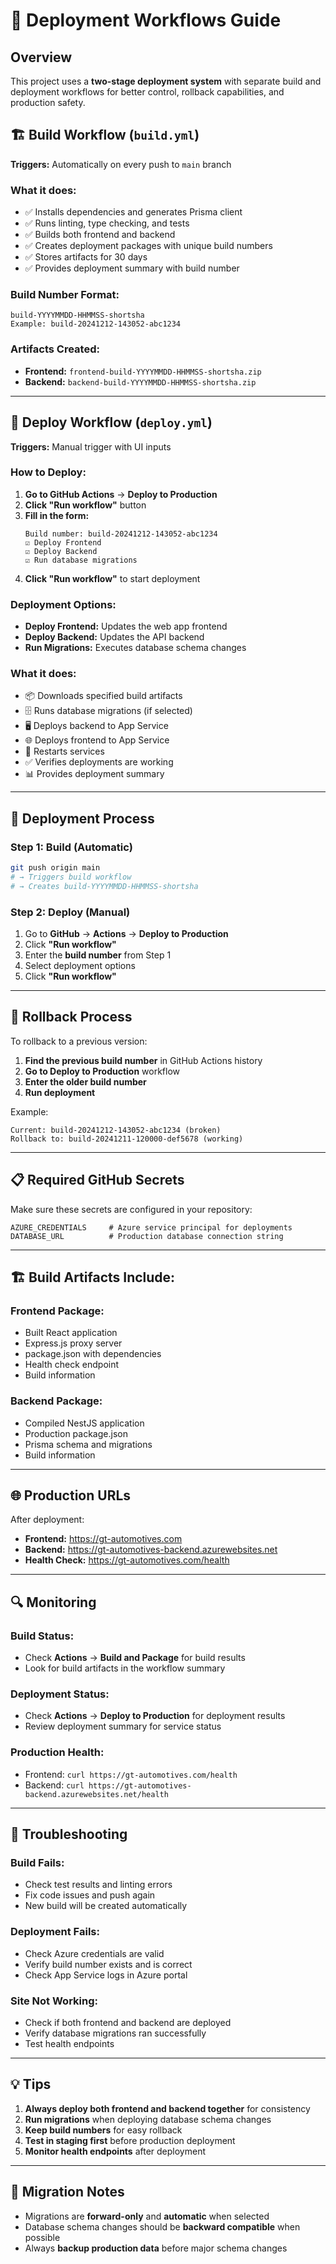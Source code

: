 # 🚀 Deployment Workflows Guide

## Overview

This project uses a **two-stage deployment system** with separate build and deployment workflows for better control, rollback capabilities, and production safety.

## 🏗️ Build Workflow (`build.yml`)

**Triggers:** Automatically on every push to `main` branch

### What it does:
- ✅ Installs dependencies and generates Prisma client
- ✅ Runs linting, type checking, and tests
- ✅ Builds both frontend and backend
- ✅ Creates deployment packages with unique build numbers
- ✅ Stores artifacts for 30 days
- ✅ Provides deployment summary with build number

### Build Number Format:
```
build-YYYYMMDD-HHMMSS-shortsha
Example: build-20241212-143052-abc1234
```

### Artifacts Created:
- **Frontend:** `frontend-build-YYYYMMDD-HHMMSS-shortsha.zip`
- **Backend:** `backend-build-YYYYMMDD-HHMMSS-shortsha.zip`

---

## 🚀 Deploy Workflow (`deploy.yml`)

**Triggers:** Manual trigger with UI inputs

### How to Deploy:

1. **Go to GitHub Actions** → **Deploy to Production**
2. **Click "Run workflow"** button
3. **Fill in the form:**
   ```
   Build number: build-20241212-143052-abc1234
   ☑️ Deploy Frontend
   ☑️ Deploy Backend  
   ☑️ Run database migrations
   ```
4. **Click "Run workflow"** to start deployment

### Deployment Options:
- **Deploy Frontend:** Updates the web app frontend
- **Deploy Backend:** Updates the API backend
- **Run Migrations:** Executes database schema changes

### What it does:
- 📦 Downloads specified build artifacts
- 🗄️ Runs database migrations (if selected)
- 🖥️ Deploys backend to App Service
- 🌐 Deploys frontend to App Service
- 🔄 Restarts services
- ✅ Verifies deployments are working
- 📊 Provides deployment summary

---

## 🎯 Deployment Process

### Step 1: Build (Automatic)
```bash
git push origin main
# → Triggers build workflow
# → Creates build-YYYYMMDD-HHMMSS-shortsha
```

### Step 2: Deploy (Manual)
1. Go to **GitHub** → **Actions** → **Deploy to Production**
2. Click **"Run workflow"**
3. Enter the **build number** from Step 1
4. Select deployment options
5. Click **"Run workflow"**

---

## 🔄 Rollback Process

To rollback to a previous version:

1. **Find the previous build number** in GitHub Actions history
2. **Go to Deploy to Production** workflow  
3. **Enter the older build number**
4. **Run deployment**

Example:
```
Current: build-20241212-143052-abc1234 (broken)
Rollback to: build-20241211-120000-def5678 (working)
```

---

## 📋 Required GitHub Secrets

Make sure these secrets are configured in your repository:

```
AZURE_CREDENTIALS     # Azure service principal for deployments
DATABASE_URL          # Production database connection string
```

---

## 🏗️ Build Artifacts Include:

### Frontend Package:
- Built React application
- Express.js proxy server
- package.json with dependencies
- Health check endpoint
- Build information

### Backend Package:
- Compiled NestJS application
- Production package.json
- Prisma schema and migrations
- Build information

---

## 🌐 Production URLs

After deployment:
- **Frontend:** https://gt-automotives.com
- **Backend:** https://gt-automotives-backend.azurewebsites.net
- **Health Check:** https://gt-automotives.com/health

---

## 🔍 Monitoring

### Build Status:
- Check **Actions** → **Build and Package** for build results
- Look for build artifacts in the workflow summary

### Deployment Status:  
- Check **Actions** → **Deploy to Production** for deployment results
- Review deployment summary for service status

### Production Health:
- Frontend: `curl https://gt-automotives.com/health`
- Backend: `curl https://gt-automotives-backend.azurewebsites.net/health`

---

## 🚨 Troubleshooting

### Build Fails:
- Check test results and linting errors
- Fix code issues and push again
- New build will be created automatically

### Deployment Fails:
- Check Azure credentials are valid
- Verify build number exists and is correct
- Check App Service logs in Azure portal

### Site Not Working:
- Check if both frontend and backend are deployed
- Verify database migrations ran successfully
- Test health endpoints

---

## 💡 Tips

1. **Always deploy both frontend and backend together** for consistency
2. **Run migrations** when deploying database schema changes
3. **Keep build numbers** for easy rollback
4. **Test in staging first** before production deployment
5. **Monitor health endpoints** after deployment

---

## 🔄 Migration Notes

- Migrations are **forward-only** and **automatic** when selected
- Database schema changes should be **backward compatible** when possible
- Always **backup production data** before major schema changes